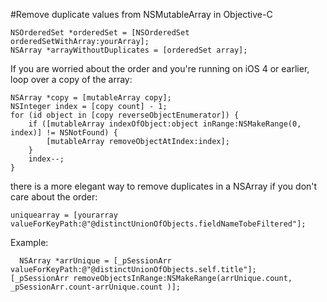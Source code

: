 #Remove duplicate values from NSMutableArray in Objective-C


	NSOrderedSet *orderedSet = [NSOrderedSet orderedSetWithArray:yourArray];
	NSArray *arrayWithoutDuplicates = [orderedSet array];
	
If you are worried about the order and you're running on iOS 4 or earlier, loop over a copy of the array:

	NSArray *copy = [mutableArray copy];
	NSInteger index = [copy count] - 1;
	for (id object in [copy reverseObjectEnumerator]) {
	    if ([mutableArray indexOfObject:object inRange:NSMakeRange(0, index)] != NSNotFound) {
	        [mutableArray removeObjectAtIndex:index];
	    }
	    index--;
	}
	


there is a more elegant way to remove duplicates in a NSArray if you don't care about the order:

	uniquearray = [yourarray valueForKeyPath:@"@distinctUnionOfObjects.fieldNameTobeFiltered"];
	
Example:
	
	  NSArray *arrUnique = [_pSessionArr valueForKeyPath:@"@distinctUnionOfObjects.self.title"];
    [_pSessionArr removeObjectsInRange:NSMakeRange(arrUnique.count, _pSessionArr.count-arrUnique.count )];